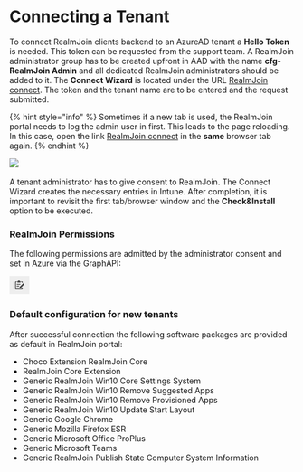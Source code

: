 # Connecting a Tenant

To connect RealmJoin clients backend to an AzureAD tenant a **Hello Token** is needed. This token can be requested from the support team. A RealmJoin administrator group has to be created upfront in AAD with the name **cfg-RealmJoin Admin** and all dedicated RealmJoin administrators should be added to it. The **Connect Wizard** is located under the URL [RealmJoin connect](https://realmjoin-web.azurewebsites.net/global/graph). The token and the tenant name are to be entered and the request submitted.

{% hint style="info" %}
Sometimes if a new tab is used, the RealmJoin portal needs to log the admin user in first. This leads to the page reloading. In this case, open the link [RealmJoin connect](https://realmjoin-web.azurewebsites.net/global/graph) in the **same** browser tab again.
{% endhint %}

![](<../.gitbook/assets/image (20) (1) (1).png>)

A tenant administrator has to give consent to RealmJoin. The Connect Wizard creates the necessary entries in Intune. After completion, it is important to revisit the first tab/browser window and the **Check\&Install** option to be executed.

### RealmJoin Permissions

The following permissions are admitted by the administrator consent and set in Azure via the GraphAPI:

![](<../.gitbook/assets/image (7) (1).png>)

### Default configuration for new tenants

After successful connection the following software packages are provided as default in RealmJoin portal:

* Choco Extension RealmJoin Core
* RealmJoin Core Extension
* Generic RealmJoin Win10 Core Settings System
* Generic RealmJoin Win10 Remove Suggested Apps
* Generic RealmJoin Win10 Remove Provisioned Apps
* Generic RealmJoin Win10 Update Start Layout
* Generic Google Chrome
* Generic Mozilla Firefox ESR
* Generic Microsoft Office ProPlus
* Generic Microsoft Teams
* Generic RealmJoin Publish State Computer System Information
